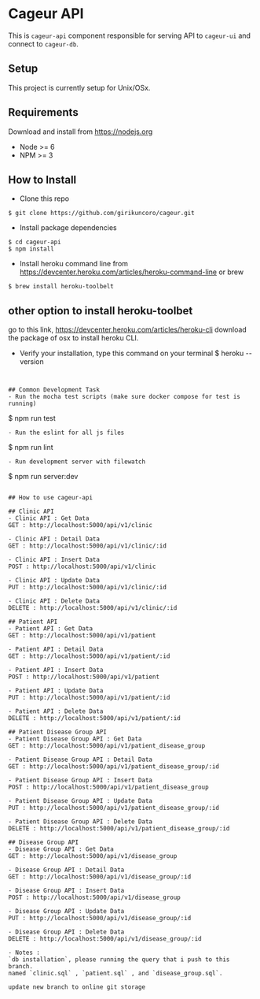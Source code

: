 # Cageur API
This is `cageur-api` component responsible for serving API to `cageur-ui` and connect to `cageur-db`.

## Setup
This project is currently setup for Unix/OSx.

## Requirements
Download and install from https://nodejs.org
- Node >= 6
- NPM >= 3

## How to Install
- Clone this repo
```
$ git clone https://github.com/girikuncoro/cageur.git
```
- Install package dependencies
```
$ cd cageur-api
$ npm install
```
- Install heroku command line from https://devcenter.heroku.com/articles/heroku-command-line or brew
```
$ brew install heroku-toolbelt
```

## other option to install heroku-toolbet
go to this link, https://devcenter.heroku.com/articles/heroku-cli
download the package of osx to install heroku CLI.

- Verify your installation, type this command on your terminal
$ heroku --version

``` you will got something like heroku-cli/x.y.z 


## Common Development Task
- Run the mocha test scripts (make sure docker compose for test is running)
```
$ npm run test
```
- Run the eslint for all js files
```
$ npm run lint
```
- Run development server with filewatch
```
$ npm run server:dev
```

## How to use cageur-api

## Clinic API
- Clinic API : Get Data
GET : http://localhost:5000/api/v1/clinic

- Clinic API : Detail Data
GET : http://localhost:5000/api/v1/clinic/:id

- Clinic API : Insert Data
POST : http://localhost:5000/api/v1/clinic

- Clinic API : Update Data
PUT : http://localhost:5000/api/v1/clinic/:id

- Clinic API : Delete Data
DELETE : http://localhost:5000/api/v1/clinic/:id

## Patient API
- Patient API : Get Data
GET : http://localhost:5000/api/v1/patient

- Patient API : Detail Data
GET : http://localhost:5000/api/v1/patient/:id

- Patient API : Insert Data
POST : http://localhost:5000/api/v1/patient

- Patient API : Update Data
PUT : http://localhost:5000/api/v1/patient/:id

- Patient API : Delete Data
DELETE : http://localhost:5000/api/v1/patient/:id

## Patient Disease Group API
- Patient Disease Group API : Get Data
GET : http://localhost:5000/api/v1/patient_disease_group

- Patient Disease Group API : Detail Data
GET : http://localhost:5000/api/v1/patient_disease_group/:id

- Patient Disease Group API : Insert Data
POST : http://localhost:5000/api/v1/patient_disease_group

- Patient Disease Group API : Update Data
PUT : http://localhost:5000/api/v1/patient_disease_group/:id

- Patient Disease Group API : Delete Data
DELETE : http://localhost:5000/api/v1/patient_disease_group/:id

## Disease Group API
- Disease Group API : Get Data
GET : http://localhost:5000/api/v1/disease_group

- Disease Group API : Detail Data
GET : http://localhost:5000/api/v1/disease_group/:id

- Disease Group API : Insert Data
POST : http://localhost:5000/api/v1/disease_group

- Disease Group API : Update Data
PUT : http://localhost:5000/api/v1/disease_group/:id

- Disease Group API : Delete Data
DELETE : http://localhost:5000/api/v1/disease_group/:id

- Notes :
`db installation`, please running the query that i push to this branch. 
named `clinic.sql` , `patient.sql` , and `disease_group.sql`.

update new branch to online git storage
